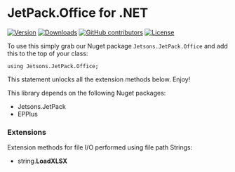 # JetPack.Office for .NET

[![Version](https://img.shields.io/nuget/vpre/Jetsons.JetPack.Office.svg)](https://www.nuget.org/packages/Jetsons.JetPack.Office)
[![Downloads](https://img.shields.io/nuget/dt/Jetsons.JetPack.Office.svg)](https://www.nuget.org/packages/Jetsons.JetPack.Office)
[![GitHub contributors](https://img.shields.io/github/contributors/jetsons/JetPack.Office.Net.svg)](https://github.com/jetsons/JetPack.Office.Net/graphs/contributors)
[![License](https://img.shields.io/github/license/jetsons/JetPack.Office.Net.svg)](https://github.com/jetsons/JetPack.Office.Net/blob/master/LICENSE)

To use this simply grab our Nuget package `Jetsons.JetPack.Office` and add this to the top of your class:

    using Jetsons.JetPack.Office;
	
This statement unlocks all the extension methods below. Enjoy!

This library depends on the following Nuget packages:

- Jetsons.JetPack
- EPPlus
	
### Extensions

Extension methods for file I/O performed using file path Strings:

- string.**LoadXLSX**
